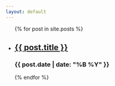 ```yaml
---
layout: default
---
```


<section class="list">
<ul>
{% for post in site.posts %}
<li>
<h2><a href="{{ post.url }}">{{ post.title }}</a></h2>
<h3 class="article-meta">{{ post.date | date: "%B %Y" }}</h3>
</li>{% endfor %} 
</ul>
</section>


